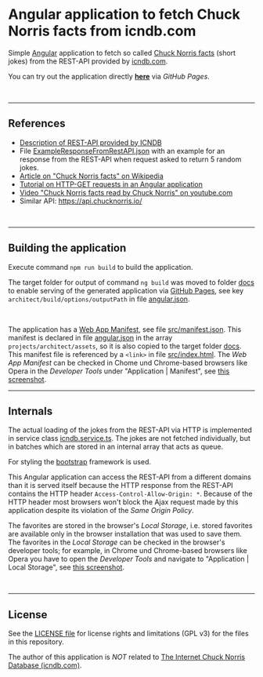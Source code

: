 # Angular application to fetch Chuck Norris facts from icndb.com #

Simple [Angular](https://angular.io) application to fetch so called [Chuck Norris facts](https://en.wikipedia.org/wiki/Chuck_Norris_facts) (short jokes)
from the REST-API provided by [icndb.com](http://www.icndb.com/).

You can try out the application directly [**here**](https://mdecker-mobilecomputing.github.io/Angular_ChuckNorrisFacts/) via *GitHub Pages*.

<br>

----
## References ##

* [Description of REST-API provided by ICNDB](http://www.icndb.com/api/)
* File [ExampleResponseFromRestAPI.json](./ExampleResponseFromRestAPI.json) with an example for an response from the
  REST-API when request asked to return 5 random jokes.
* [Article on "Chuck Norris facts" on Wikipedia](https://en.wikipedia.org/wiki/Chuck_Norris_facts)
* [Tutorial on HTTP-GET requests in an Angular application](https://www.ahmedbouchefra.com/angular/angular-9-8-example-import-httpclientmodule-and-send-http-ajax-requests/)
* [Video "Chuck Norris facts read by Chuck Norris" on youtube.com](https://www.youtube.com/watch?v=kQmPMZeN7JQ)
* Similar API: https://api.chucknorris.io/

<br>

----
## Building the application ##

Execute command `npm run build` to build the application.

The target folder for output of command `ng build` was moved to folder [docs](docs/) to enable serving of the generated application via [GitHub Pages](https://pages.github.com/), see key `architect/build/options/outputPath` in file [angular.json](angular.json).

<br>

The application has a [Web App Manifest](https://web.dev/add-manifest/), see file [src/manifest.json](src/manifest.json).
This manifest is declared in file [angular.json](angular.json) in the array `projects/architect/assets`, so
it is also copied to the target folder [docs](docs/).
This manifest file is referenced by a `<link>` in file [src/index.html](src/index.html).
The *Web App Manifest* can be checked in Chome und Chrome-based browsers like Opera in the *Developer Tools* under "Application | Manifest",
see [this screenshot](screenshots/screenshot_CheckApplicationManifest.png).

----
## Internals ##

The actual loading of the jokes from the REST-API via HTTP is implemented in service class [icndb.service.ts](src/app/icndb.service.ts).
The jokes are not fetched individually, but in batches which are stored in an internal array that acts as queue.

For styling the [bootstrap](https://getbootstrap.com) framework is used.

This Angular application can access the REST-API from a different domains than it is served itself because the
HTTP response from the REST-API contains the HTTP header `Access-Control-Allow-Origin: *`.
Because of the HTTP header most browsers won't block the Ajax request made by this application despite its
violation of the *Same Origin Policy*.

The favorites are stored in the browser's *Local Storage*, i.e. stored favorites are available only in the browser installation that was used to save them. 
The favorites in the *Local Storage* can be checked in the browser's developer tools;
for example, in Chrome und Chrome-based browsers like Opera you have to open the 
*Developer Tools* and navigate to "Application | Local Storage", see 
[this screenshot](screenshots/screenshot_CheckLocalStorage.png).

<br>

----
## License ##

See the [LICENSE file](LICENSE.md) for license rights and limitations (GPL v3) for the files in this repository.

The author of this application is *NOT* related to [The Internet Chuck Norris Database (icndb.com)](http://www.icndb.com/).
